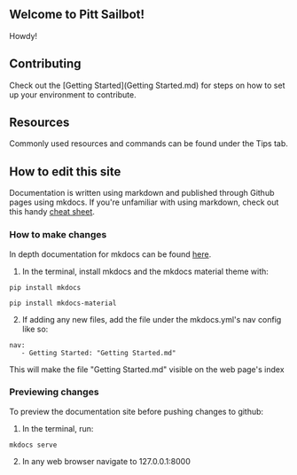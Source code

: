 ## Welcome to Pitt Sailbot!
Howdy! 

## Contributing

Check out the [Getting Started](Getting Started.md) for steps on how to set up your environment to contribute.

## Resources

Commonly used resources and commands can be found under the Tips tab.

## How to edit this site
Documentation is written using markdown and published through Github pages using mkdocs. If you're unfamiliar with using markdown, check out this handy [cheat sheet](https://www.markdownguide.org/cheat-sheet/).

### How to make changes
In depth documentation for mkdocs can be found [here](https://www.mkdocs.org/user-guide/writing-your-docs/). 

1. In the terminal, install mkdocs and the mkdocs material theme with:
```console
pip install mkdocs
```
```console
pip install mkdocs-material
```
2. If adding any new files, add the file under the mkdocs.yml's nav config like so:
```
nav:
   - Getting Started: "Getting Started.md"
```

This will make the file "Getting Started.md" visible on the web page's index

### Previewing changes
To preview the documentation site before pushing changes to github:
1. In the terminal, run:
```console
mkdocs serve
```
2. In any web browser navigate to 127.0.0.1:8000